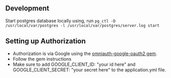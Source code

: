 ## Development
Start postgres database locally using,
run ```pg_ctl -D /usr/local/var/postgres -l /usr/local/var/postgres/server.log start```

## Setting up Authorization
* Authorization is via Google using the [omniauth-google-oauth2 gem](https://github.com/zquestz/omniauth-google-oauth2).
* Follow the gem instructions
* Make sure to add GOOGLE_CLIENT_ID: "your id here" and GOOGLE_CLIENT_SECRET: "your secret here" to the application.yml file.
